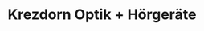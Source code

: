 ---
title: "Krezdorn Optik + Hörgeräte"
url: /ueberlingen/krezdorn-optik-hoergeraete/
shop: Optiker
---
